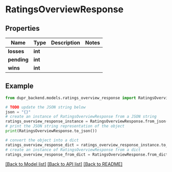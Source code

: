# RatingsOverviewResponse


## Properties

Name | Type | Description | Notes
------------ | ------------- | ------------- | -------------
**losses** | **int** |  | 
**pending** | **int** |  | 
**wins** | **int** |  | 

## Example

```python
from dupr_backend.models.ratings_overview_response import RatingsOverviewResponse

# TODO update the JSON string below
json = "{}"
# create an instance of RatingsOverviewResponse from a JSON string
ratings_overview_response_instance = RatingsOverviewResponse.from_json(json)
# print the JSON string representation of the object
print(RatingsOverviewResponse.to_json())

# convert the object into a dict
ratings_overview_response_dict = ratings_overview_response_instance.to_dict()
# create an instance of RatingsOverviewResponse from a dict
ratings_overview_response_from_dict = RatingsOverviewResponse.from_dict(ratings_overview_response_dict)
```
[[Back to Model list]](../README.md#documentation-for-models) [[Back to API list]](../README.md#documentation-for-api-endpoints) [[Back to README]](../README.md)


